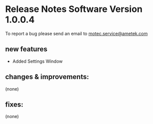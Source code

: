 Release Notes Software Version 1.0.0.4
=========================================

To report a bug please send an email to motec.service@ametek.com

new features
------------
- Added Settings Window

changes & improvements: 
-----------------------

(none)

fixes: 
------

(none)
